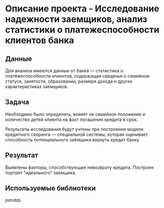 # Описание проекта - Исследование надежности заемщиков, анализ статистики о платежеспособности клиентов банка

## Данные

Для анализа имеются данные от банка — статистика о платёжеспособности клиентов, содержащая сведенья о семейном статусе, занятости, образовании, размере дохода и других характеристиках заемщиков.

## Задача

Необходимо было определить, влияет ли семейное положение и количество детей клиента на факт погашения кредита в срок. 

Результаты исследования будут учтены при построении модели кредитного скоринга — специальной системы, которая оценивает способность потенциального заёмщика вернуть кредит банку.

## Результат
Выявлены факторы, способствующие невозврату кредита. Построен портрет "идеального" заемщика.

## Используемые библиотеки
*pandas*
